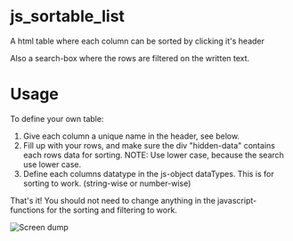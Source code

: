 # js_sortable_list
A html table where each column can be sorted by clicking it's header

Also a search-box where the rows are filtered on the written text.

# Usage

To define your own table:
  1. Give each column a unique name in the header, see below. 
  2. Fill up with your rows, and make sure the div "hidden-data" contains each rows data for sorting. NOTE: Use lower case, because the search use lower case.
  3. Define each columns datatype in the js-object dataTypes. This is for sorting to work. (string-wise or number-wise)
  
  That's it! You should not need to change anything in the javascript-functions for the sorting and filtering to work.

![Screen dump](https://github.com/Snorvarg/js_sortable_list/screendump.png?raw=true "Screen dump")
